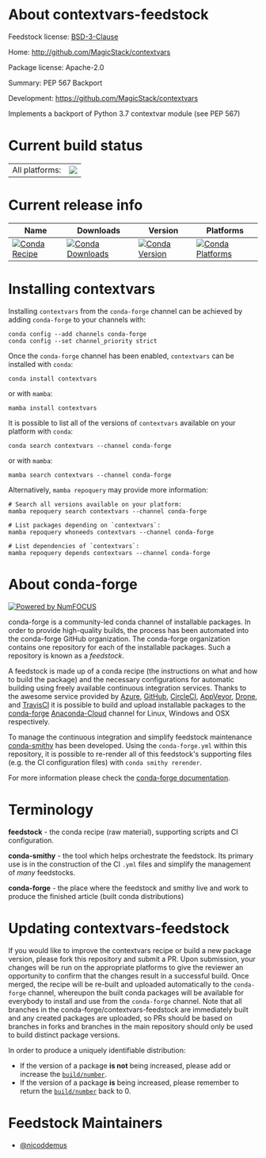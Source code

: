 About contextvars-feedstock
===========================

Feedstock license: [BSD-3-Clause](https://github.com/conda-forge/contextvars-feedstock/blob/main/LICENSE.txt)

Home: http://github.com/MagicStack/contextvars

Package license: Apache-2.0

Summary: PEP 567 Backport

Development: https://github.com/MagicStack/contextvars

Implements a backport of Python 3.7 contextvar module (see PEP 567)

Current build status
====================


<table><tr><td>All platforms:</td>
    <td>
      <a href="https://dev.azure.com/conda-forge/feedstock-builds/_build/latest?definitionId=4554&branchName=main">
        <img src="https://dev.azure.com/conda-forge/feedstock-builds/_apis/build/status/contextvars-feedstock?branchName=main">
      </a>
    </td>
  </tr>
</table>

Current release info
====================

| Name | Downloads | Version | Platforms |
| --- | --- | --- | --- |
| [![Conda Recipe](https://img.shields.io/badge/recipe-contextvars-green.svg)](https://anaconda.org/conda-forge/contextvars) | [![Conda Downloads](https://img.shields.io/conda/dn/conda-forge/contextvars.svg)](https://anaconda.org/conda-forge/contextvars) | [![Conda Version](https://img.shields.io/conda/vn/conda-forge/contextvars.svg)](https://anaconda.org/conda-forge/contextvars) | [![Conda Platforms](https://img.shields.io/conda/pn/conda-forge/contextvars.svg)](https://anaconda.org/conda-forge/contextvars) |

Installing contextvars
======================

Installing `contextvars` from the `conda-forge` channel can be achieved by adding `conda-forge` to your channels with:

```
conda config --add channels conda-forge
conda config --set channel_priority strict
```

Once the `conda-forge` channel has been enabled, `contextvars` can be installed with `conda`:

```
conda install contextvars
```

or with `mamba`:

```
mamba install contextvars
```

It is possible to list all of the versions of `contextvars` available on your platform with `conda`:

```
conda search contextvars --channel conda-forge
```

or with `mamba`:

```
mamba search contextvars --channel conda-forge
```

Alternatively, `mamba repoquery` may provide more information:

```
# Search all versions available on your platform:
mamba repoquery search contextvars --channel conda-forge

# List packages depending on `contextvars`:
mamba repoquery whoneeds contextvars --channel conda-forge

# List dependencies of `contextvars`:
mamba repoquery depends contextvars --channel conda-forge
```


About conda-forge
=================

[![Powered by
NumFOCUS](https://img.shields.io/badge/powered%20by-NumFOCUS-orange.svg?style=flat&colorA=E1523D&colorB=007D8A)](https://numfocus.org)

conda-forge is a community-led conda channel of installable packages.
In order to provide high-quality builds, the process has been automated into the
conda-forge GitHub organization. The conda-forge organization contains one repository
for each of the installable packages. Such a repository is known as a *feedstock*.

A feedstock is made up of a conda recipe (the instructions on what and how to build
the package) and the necessary configurations for automatic building using freely
available continuous integration services. Thanks to the awesome service provided by
[Azure](https://azure.microsoft.com/en-us/services/devops/), [GitHub](https://github.com/),
[CircleCI](https://circleci.com/), [AppVeyor](https://www.appveyor.com/),
[Drone](https://cloud.drone.io/welcome), and [TravisCI](https://travis-ci.com/)
it is possible to build and upload installable packages to the
[conda-forge](https://anaconda.org/conda-forge) [Anaconda-Cloud](https://anaconda.org/)
channel for Linux, Windows and OSX respectively.

To manage the continuous integration and simplify feedstock maintenance
[conda-smithy](https://github.com/conda-forge/conda-smithy) has been developed.
Using the ``conda-forge.yml`` within this repository, it is possible to re-render all of
this feedstock's supporting files (e.g. the CI configuration files) with ``conda smithy rerender``.

For more information please check the [conda-forge documentation](https://conda-forge.org/docs/).

Terminology
===========

**feedstock** - the conda recipe (raw material), supporting scripts and CI configuration.

**conda-smithy** - the tool which helps orchestrate the feedstock.
                   Its primary use is in the construction of the CI ``.yml`` files
                   and simplify the management of *many* feedstocks.

**conda-forge** - the place where the feedstock and smithy live and work to
                  produce the finished article (built conda distributions)


Updating contextvars-feedstock
==============================

If you would like to improve the contextvars recipe or build a new
package version, please fork this repository and submit a PR. Upon submission,
your changes will be run on the appropriate platforms to give the reviewer an
opportunity to confirm that the changes result in a successful build. Once
merged, the recipe will be re-built and uploaded automatically to the
`conda-forge` channel, whereupon the built conda packages will be available for
everybody to install and use from the `conda-forge` channel.
Note that all branches in the conda-forge/contextvars-feedstock are
immediately built and any created packages are uploaded, so PRs should be based
on branches in forks and branches in the main repository should only be used to
build distinct package versions.

In order to produce a uniquely identifiable distribution:
 * If the version of a package **is not** being increased, please add or increase
   the [``build/number``](https://docs.conda.io/projects/conda-build/en/latest/resources/define-metadata.html#build-number-and-string).
 * If the version of a package **is** being increased, please remember to return
   the [``build/number``](https://docs.conda.io/projects/conda-build/en/latest/resources/define-metadata.html#build-number-and-string)
   back to 0.

Feedstock Maintainers
=====================

* [@nicoddemus](https://github.com/nicoddemus/)

